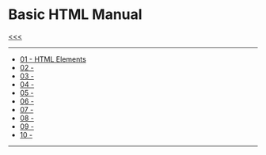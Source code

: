 
Basic HTML Manual
======

[<<<](https://github.com/ttltrk/PRG/blob/master/MANUALS.MD)

---

* <a href="https://github.com/ttltrk/WEB/blob/master/BHM/01/ELEMENTS.MD">01 - HTML Elements </a>
* <a href="#">02 - </a>
* <a href="#">03 - </a>
* <a href="#">04 - </a>
* <a href="#">05 - </a>
* <a href="#">06 - </a>
* <a href="#">07 - </a>
* <a href="#">08 - </a>
* <a href="#">09 - </a>
* <a href="#">10 - </a>

---
